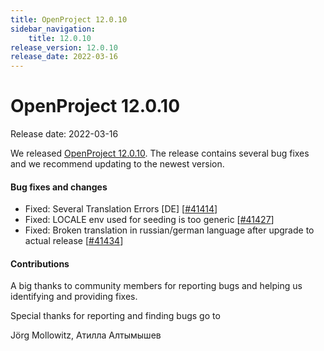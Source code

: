 ```yaml
---
title: OpenProject 12.0.10
sidebar_navigation:
    title: 12.0.10
release_version: 12.0.10
release_date: 2022-03-16
---
```


# OpenProject 12.0.10

Release date: 2022-03-16

We released [OpenProject 12.0.10](https://community.openproject.com/versions/1512).
The release contains several bug fixes and we recommend updating to the newest version.

<!--more-->
#### Bug fixes and changes

- Fixed: Several Translation Errors [DE] \[[#41414](https://community.openproject.com/wp/41414)\]
- Fixed: LOCALE env used for seeding is too generic \[[#41427](https://community.openproject.com/wp/41427)\]
- Fixed: Broken translation in russian/german language after upgrade to actual release \[[#41434](https://community.openproject.com/wp/41434)\]

#### Contributions
A big thanks to community members for reporting bugs and helping us identifying and providing fixes.

Special thanks for reporting and finding bugs go to

Jörg Mollowitz, Атилла Алтымышев
